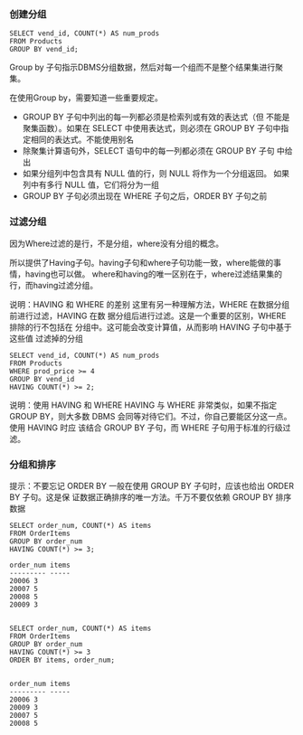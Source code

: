 ### 创建分组

```
SELECT vend_id, COUNT(*) AS num_prods
FROM Products
GROUP BY vend_id; 

```

Group by 子句指示DBMS分组数据，然后对每一个组而不是整个结果集进行聚集。

在使用Group by，需要知道一些重要规定。
-  GROUP BY 子句中列出的每一列都必须是检索列或有效的表达式（但
不能是聚集函数）。如果在 SELECT 中使用表达式，则必须在 GROUP BY
子句中指定相同的表达式。不能使用别名
- 除聚集计算语句外，SELECT 语句中的每一列都必须在 GROUP BY 子句
中给出
- 如果分组列中包含具有 NULL 值的行，则 NULL 将作为一个分组返回。
如果列中有多行 NULL 值，它们将分为一组
- GROUP BY 子句必须出现在 WHERE 子句之后，ORDER BY 子句之前

### 过滤分组

因为Where过滤的是行，不是分组，where没有分组的概念。

所以提供了Having子句。having子句和where子句功能一致，where能做的事情，having也可以做。
where和having的唯一区别在于，where过滤结果集的行，而having过滤分组。

说明：HAVING 和 WHERE 的差别
这里有另一种理解方法，WHERE 在数据分组前进行过滤，HAVING 在数
据分组后进行过滤。这是一个重要的区别，WHERE 排除的行不包括在
分组中。这可能会改变计算值，从而影响 HAVING 子句中基于这些值
过滤掉的分组

```
SELECT vend_id, COUNT(*) AS num_prods
FROM Products
WHERE prod_price >= 4
GROUP BY vend_id
HAVING COUNT(*) >= 2;

```

说明：使用 HAVING 和 WHERE
HAVING 与 WHERE 非常类似，如果不指定 GROUP BY，则大多数 DBMS
会同等对待它们。不过，你自己要能区分这一点。使用 HAVING 时应
该结合 GROUP BY 子句，而 WHERE 子句用于标准的行级过滤。

### 分组和排序

提示：不要忘记 ORDER BY
一般在使用 GROUP BY 子句时，应该也给出 ORDER BY 子句。这是保
证数据正确排序的唯一方法。千万不要仅依赖 GROUP BY 排序数据

```
SELECT order_num, COUNT(*) AS items
FROM OrderItems
GROUP BY order_num
HAVING COUNT(*) >= 3; 

order_num items
--------- -----
20006 3
20007 5
20008 5
20009 3


```

```
SELECT order_num, COUNT(*) AS items
FROM OrderItems
GROUP BY order_num
HAVING COUNT(*) >= 3
ORDER BY items, order_num;


order_num items
--------- -----
20006 3 
20009 3
20007 5
20008 5

```


